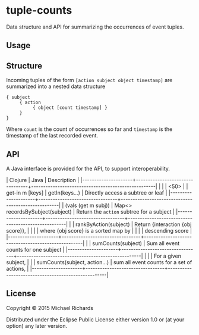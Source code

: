 # tuple-counts

Data structure and API for summarizing the occurrences of event tuples.

## Usage

## Structure
Incoming tuples of the form `[action subject object timestamp]` are summarized into a nested data structure

```
{ subject
     { action
          { object [count timestamp] }
     }
} 
```

Where `count` is the count of occurrences so far and `timestamp` is the timestamp of the last recorded event.

## API
A Java interface is provided for the API, to support interoperability.

| Clojure             | Java                            | Description                                        |
|---------------------+---------------------------------+----------------------------------------------------|
|                     |                                 | <50>                                               |
| get-in m [keys]     | getIn(keys...)                  | Directly access a subtree or leaf                  |
|---------------------+---------------------------------+----------------------------------------------------|
| (vals (get m subj)) | Map<> recordsBySubject(subject) | Return the `action` subtree for a subject          |
|---------------------+---------------------------------+----------------------------------------------------|
|                     | rankByAction(subject)           | Return {interaction {obj score}},                  |
|                     |                                 | where {obj score} is a sorted map by               |
|                     |                                 | descending score                                   |
|---------------------+---------------------------------+----------------------------------------------------|
|                     | sumCounts(subject)              | Sum all event counts for one subject               |
|---------------------+---------------------------------+----------------------------------------------------|
|                     |                                 | For a given subject,                               |
|                     | sumCounts(subject, action...)   | sum all event counts for a set of actions,         |
|---------------------+---------------------------------+----------------------------------------------------|

  


## License

Copyright © 2015 Michael Richards

Distributed under the Eclipse Public License either version 1.0 or (at
your option) any later version.
